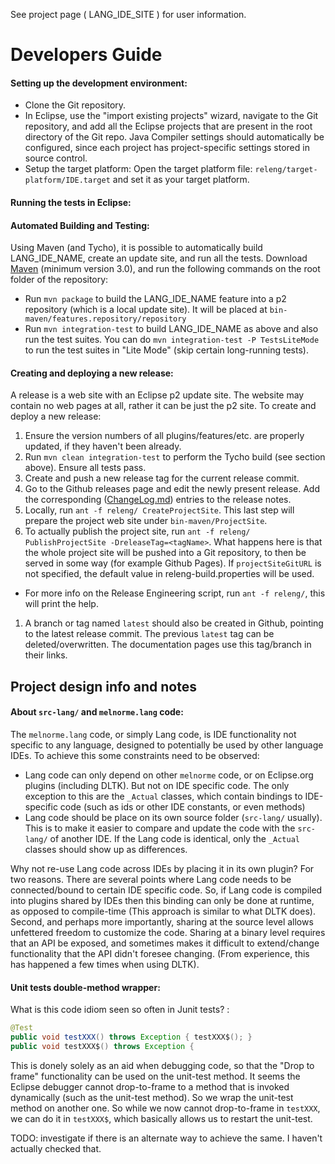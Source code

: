 See project page ( LANG_IDE_SITE ) for user information.

Developers Guide
================

#### Setting up the development environment:
 * Clone the Git repository.
 * In Eclipse, use the "import existing projects" wizard, navigate to the Git repository, and add all the Eclipse projects that are present in the root directory of the Git repo. Java Compiler settings should automatically be configured, since each project has project-specific settings stored in source control.
 * Setup the target platform: Open the target platform file: `releng/target-platform/IDE.target` and set it as your target platform.

 
#### Running the tests in Eclipse:

#### Automated Building and Testing:
Using Maven (and Tycho), it is possible to automatically build LANG_IDE_NAME, create an update site, and run all the tests. Download [Maven](http://maven.apache.org/) (minimum version 3.0), and run the following commands on the root folder of the repository:
 * Run `mvn package` to build the LANG_IDE_NAME feature into a p2 repository (which is a local update site). It will be placed at `bin-maven/features.repository/repository`
 * Run `mvn integration-test` to build LANG_IDE_NAME as above and also run the test suites. You can do `mvn integration-test -P TestsLiteMode` to run the test suites in "Lite Mode" (skip certain long-running tests).

#### Creating and deploying a new release:
A release is a web site with an Eclipse p2 update site. The website may contain no web pages at all, rather it can be just the p2 site. To create and deploy a new release:

 1. Ensure the version numbers of all plugins/features/etc. are properly updated, if they haven't been already.
 1. Run `mvn clean integration-test` to perform the Tycho build (see section above). Ensure all tests pass.
 1. Create and push a new release tag for the current release commit. 
 1. Go to the Github releases page and edit the newly present release. Add the corresponding ([ChangeLog.md](documentation/ChangeLog.md)) entries to the release notes. 
 1. Locally, run `ant -f releng/ CreateProjectSite`. This last step will prepare the project web site under `bin-maven/ProjectSite`.
 1. To actually publish the project site, run `ant -f releng/ PublishProjectSite -DreleaseTag=<tagName>`. What happens here is that the whole project site will be pushed into a Git repository, to then be served in some way (for example Github Pages). If `projectSiteGitURL` is not specified, the default value in releng-build.properties will be used.
   * For more info on the Release Engineering script, run `ant -f releng/`, this will print the help.
 1. A branch or tag named `latest` should also be created in Github, pointing to the latest release commit. The previous `latest` tag can be deleted/overwritten. The documentation pages use this tag/branch in their links.



## Project design info and notes

#### About `src-lang/` and `melnorme.lang` code:
The `melnorme.lang` code, or simply Lang code, is IDE functionality not specific to any language, designed to potentially be used by other language IDEs. To achieve this some constraints need to be observed:
 * Lang code can only depend on other `melnorme` code, or on Eclipse.org plugins (including DLTK). But not on IDE specific code.  The only exception to this are the `_Actual` classes, which contain bindings to IDE-specific code (such as ids or other IDE constants, or even methods)
 * Lang code should be place on its own source folder (`src-lang/` usually). This is to make it easier to compare and update the code with the `src-lang/` of another IDE. If the Lang code is identical, only the `_Actual` classes should show up as differences.

Why not re-use Lang code across IDEs by placing it in its own plugin? For two reasons. There are several points where Lang code needs to be connected/bound to certain IDE specific code. So, if Lang code is compiled into plugins shared by IDEs then this binding can only be done at runtime, as opposed to compile-time (This approach is similar to what DLTK does). Second, and perhaps more importantly, sharing at the source level allows unfettered freedom to customize the code. Sharing at a binary level requires that an API be exposed, and sometimes makes it difficult to extend/change functionality that the API didn't foresee changing. (From experience, this has happened a few times when using DLTK).

#### Unit tests double-method wrapper:
 
What is this code idiom seen so often in Junit tests? :
```java
@Test
public void testXXX() throws Exception { testXXX$(); }
public void testXXX$() throws Exception {
```
This is donely solely as an aid when debugging code, so that the "Drop to frame" functionality can be used on the unit-test method. It seems the Eclipse debugger cannot drop-to-frame to a method that is invoked dynamically (such as the unit-test method). So we wrap the unit-test method on another one. So while we now cannot drop-to-frame in `testXXX`, we can do it in `testXXX$`, which basically allows us to restart the unit-test.

TODO: investigate if there is an alternate way to achieve the same. I haven't actually checked that.
